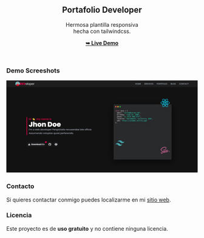 <h2 align="center">Portafolio Developer</h2>
<div align="center">
Hermosa plantilla responsiva <br />
hecha con tailwindcss.

<a href="https://codekasper.github.io/portfolio/"><strong>➥ Live Demo</strong></a>
 </div>
<br />

### Demo Screeshots

![Card Spa Desktop Demo](./img/desktop.jpg "Desktop Demo")

### Contacto

Si quieres contactar conmigo puedes localizarme en mi [sitio web](https://jotadev.netlify.app/).

### Licencia

Este proyecto es de **uso gratuito** y no contiene ninguna licencia.
